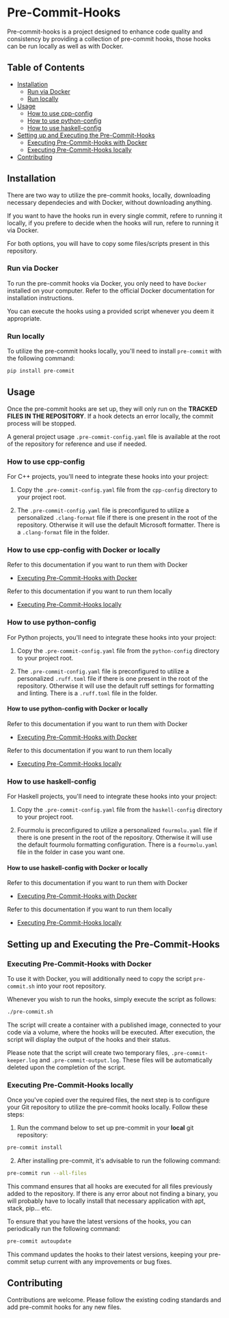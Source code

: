 # Pre-Commit-Hooks

Pre-commit-hooks is a project designed to enhance code quality and consistency by providing a collection of pre-commit hooks, those hooks can be run locally as well as with Docker.

## Table of Contents

- [Installation](#installation)
  - [Run via Docker](#run-via-docker)
  - [Run locally](#run-locally)
- [Usage](#usage)
  - [How to use cpp-config](#how-to-use-cpp-config)
  - [How to use python-config](#how-to-use-python-config)
  - [How to use haskell-config](#how-to-use-haskell-config)
- [Setting up and Executing the Pre-Commit-Hooks](#setting-up-and-executing-the-pre-commit-hooks)
  - [Executing Pre-Commit-Hooks with Docker](#executing-pre-commit-hooks-with-docker)
  - [Executing Pre-Commit-Hooks locally](#executing-pre-commit-hooks-locally)
- [Contributing](#contributing)

## Installation

There are two way to utilize the pre-commit hooks, locally, downloading necessary dependecies and with Docker, without downloading anything.

If you want to have the hooks run in every single commit, refere to running it locally, if you prefere to decide when the hooks will run, refere to running it via Docker.

For both options, you will have to copy some files/scripts present in this repository.

### Run via Docker

To run the pre-commit hooks via Docker, you only need to have `Docker` installed on your computer. Refer to the official Docker documentation for installation instructions.

You can execute the hooks using a provided script whenever you deem it appropriate.

### Run locally

To utilize the pre-commit hooks locally, you'll need to install `pre-commit` with the following command:

```sh
pip install pre-commit
```

## Usage

Once the pre-commit hooks are set up, they will only run on the **TRACKED FILES IN THE REPOSITORY**. If a hook detects an error locally, the commit process will be stopped.

A general project usage `.pre-commit-config.yaml` file is available at the root of the repository for reference and use if needed.

### How to use cpp-config

For C++ projects, you'll need to integrate these hooks into your project:
1. Copy the `.pre-commit-config.yaml` file from the `cpp-config` directory to your project root.

2. The `.pre-commit-config.yaml` file is preconfigured to utilize a personalized `.clang-format` file if there is one present in the root of the repository. Otherwise it will use the default Microsoft formatter. There is a `.clang-format` file in the folder.

### How to use cpp-config with Docker or locally

Refer to this documentation if you want to run them with Docker
  - [Executing Pre-Commit-Hooks with Docker](#executing-pre-commit-hooks-with-docker)

Refer to this documentation if you want to run them locally
  - [Executing Pre-Commit-Hooks locally](#executing-pre-commit-hooks-locally)

### How to use python-config

For Python projects, you'll need to integrate these hooks into your project:
1. Copy the `.pre-commit-config.yaml` file from the `python-config` directory to your project root.

2. The `.pre-commit-config.yaml` file is preconfigured to utilize a personalized `.ruff.toml` file if there is one present in the root of the repository. Otherwise it will use the default ruff settings for formatting and linting. There is a `.ruff.toml` file in the folder.

#### How to use python-config with Docker or locally

Refer to this documentation if you want to run them with Docker
  - [Executing Pre-Commit-Hooks with Docker](#executing-pre-commit-hooks-with-docker)

Refer to this documentation if you want to run them locally
  - [Executing Pre-Commit-Hooks locally](#executing-pre-commit-hooks-locally)

### How to use haskell-config

For Haskell projects, you'll need to integrate these hooks into your project:
1. Copy the `.pre-commit-config.yaml` file from the `haskell-config` directory to your project root.

2. Fourmolu is preconfigured to utilize a personalized `fourmolu.yaml` file if there is one present in the root of the repository. Otherwise it will use the default fourmolu formatting configuration. There is a `fourmolu.yaml` file in the folder in case you want one.

#### How to use haskell-config with Docker or locally

Refer to this documentation if you want to run them with Docker
  - [Executing Pre-Commit-Hooks with Docker](#executing-pre-commit-hooks-with-docker)

Refer to this documentation if you want to run them locally
  - [Executing Pre-Commit-Hooks locally](#executing-pre-commit-hooks-locally)

## Setting up and Executing the Pre-Commit-Hooks

### Executing Pre-Commit-Hooks with Docker

To use it with Docker, you will additionally need to copy the script `pre-commit.sh` into your root repository.

Whenever you wish to run the hooks, simply execute the script as follows:
```sh
./pre-commit.sh
```

The script will create a container with a published image, connected to your code via a volume, where the hooks will be executed. After execution, the script will display the output of the hooks and their status.

Please note that the script will create two temporary files, `.pre-commit-keeper.log` and `.pre-commit-output.log`. These files will be automatically deleted upon the completion of the script.

### Executing Pre-Commit-Hooks locally

Once you've copied over the required files, the next step is to configure your Git repository to utilize the pre-commit hooks locally. Follow these steps:

1. Run the command below to set up pre-commit in your **local** git repository:

```sh
pre-commit install
```

2. After installing pre-commit, it's advisable to run the following command:

```sh
pre-commit run --all-files
```

This command ensures that all hooks are executed for all files previously added to the repository. If there is any error about not finding a binary, you will probably have to locally install that necessary application with apt, stack, pip... etc.

To ensure that you have the latest versions of the hooks, you can periodically run the following command:

```sh
pre-commit autoupdate
```

This command updates the hooks to their latest versions, keeping your pre-commit setup current with any improvements or bug fixes.

## Contributing

Contributions are welcome. Please follow the existing coding standards and add pre-commit hooks for any new files.
